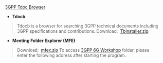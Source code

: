[3GPP Tdoc Browser](https://tdocb.com/)

- **Tdocb**
> Tdocb is a browser for searching 3GPP technical documents including 3GPP specifications and contributions.
> Download:  [TbInstaller.zip](https://tdocb.com/files/upload/TbInstaller.zip)
- **Meeting Folder Explorer (MFE)**
> Download:  [mfex.zip](https://tdocb.com/files/upload/mfex.zip)
> To access [3GPP 6G Workshop](../6G/3GPP%206G%20Workshop.md) folder, please enter the following address after starting the program.
